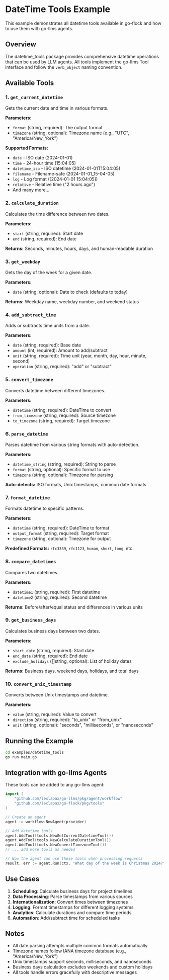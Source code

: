 # DateTime Tools Example

This example demonstrates all datetime tools available in go-flock and how to use them with go-llms agents.

## Overview

The datetime_tools package provides comprehensive datetime operations that can be used by LLM agents. All tools implement the go-llms Tool interface and follow the `verb_object` naming convention.

## Available Tools

### 1. `get_current_datetime`
Gets the current date and time in various formats.

**Parameters:**
- `format` (string, required): The output format
- `timezone` (string, optional): Timezone name (e.g., "UTC", "America/New_York")

**Supported Formats:**
- `date` - ISO date (2024-01-01)
- `time` - 24-hour time (15:04:05)
- `datetime_iso` - ISO datetime (2024-01-01T15:04:05)
- `filename` - Filename-safe (2024-01-01_15-04-05)
- `log` - Log format ([2024-01-01 15:04:05])
- `relative` - Relative time ("2 hours ago")
- And many more...

### 2. `calculate_duration`
Calculates the time difference between two dates.

**Parameters:**
- `start` (string, required): Start date
- `end` (string, required): End date

**Returns:** Seconds, minutes, hours, days, and human-readable duration

### 3. `get_weekday`
Gets the day of the week for a given date.

**Parameters:**
- `date` (string, optional): Date to check (defaults to today)

**Returns:** Weekday name, weekday number, and weekend status

### 4. `add_subtract_time`
Adds or subtracts time units from a date.

**Parameters:**
- `date` (string, required): Base date
- `amount` (int, required): Amount to add/subtract
- `unit` (string, required): Time unit (year, month, day, hour, minute, second)
- `operation` (string, required): "add" or "subtract"

### 5. `convert_timezone`
Converts datetime between different timezones.

**Parameters:**
- `datetime` (string, required): DateTime to convert
- `from_timezone` (string, required): Source timezone
- `to_timezone` (string, required): Target timezone

### 6. `parse_datetime`
Parses datetime from various string formats with auto-detection.

**Parameters:**
- `datetime_string` (string, required): String to parse
- `format` (string, optional): Specific format to use
- `timezone` (string, optional): Timezone for parsing

**Auto-detects:** ISO formats, Unix timestamps, common date formats

### 7. `format_datetime`
Formats datetime to specific patterns.

**Parameters:**
- `datetime` (string, required): DateTime to format
- `output_format` (string, required): Target format
- `timezone` (string, optional): Timezone for output

**Predefined Formats:** `rfc3339`, `rfc1123`, `human`, `short`, `long`, etc.

### 8. `compare_datetimes`
Compares two datetimes.

**Parameters:**
- `datetime1` (string, required): First datetime
- `datetime2` (string, required): Second datetime

**Returns:** Before/after/equal status and differences in various units

### 9. `get_business_days`
Calculates business days between two dates.

**Parameters:**
- `start_date` (string, required): Start date
- `end_date` (string, required): End date
- `exclude_holidays` ([]string, optional): List of holiday dates

**Returns:** Business days, weekend days, holidays, and total days

### 10. `convert_unix_timestamp`
Converts between Unix timestamps and datetime.

**Parameters:**
- `value` (string, required): Value to convert
- `direction` (string, required): "to_unix" or "from_unix"
- `unit` (string, optional): "seconds", "milliseconds", or "nanoseconds"

## Running the Example

```bash
cd examples/datetime_tools
go run main.go
```

## Integration with go-llms Agents

These tools can be added to any go-llms agent:

```go
import (
    "github.com/lexlapax/go-llms/pkg/agent/workflow"
    "github.com/lexlapax/go-flock/pkg/tools"
)

// Create an agent
agent := workflow.NewAgent(provider)

// Add datetime tools
agent.AddTool(tools.NewGetCurrentDatetimeTool())
agent.AddTool(tools.NewCalculateDurationTool())
agent.AddTool(tools.NewConvertTimezoneTool())
// ... add more tools as needed

// Now the agent can use these tools when processing requests
result, err := agent.Run(ctx, "What day of the week is Christmas 2024?")
```

## Use Cases

1. **Scheduling**: Calculate business days for project timelines
2. **Data Processing**: Parse timestamps from various sources
3. **Internationalization**: Convert times between timezones
4. **Logging**: Format timestamps for different logging systems
5. **Analytics**: Calculate durations and compare time periods
6. **Automation**: Add/subtract time for scheduled tasks

## Notes

- All date parsing attempts multiple common formats automatically
- Timezone names follow IANA timezone database (e.g., "America/New_York")
- Unix timestamps support seconds, milliseconds, and nanoseconds
- Business days calculation excludes weekends and custom holidays
- All tools handle errors gracefully with descriptive messages